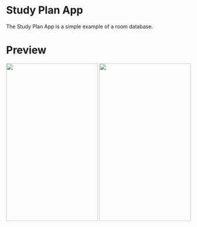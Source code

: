 # Study Plan App
The Study Plan App is a simple example of a room database.

# Preview
<img src=https://user-images.githubusercontent.com/56589369/115213824-92d35380-a10a-11eb-9441-0a01f2086a37.png height="430" width="250">  <img src=https://user-images.githubusercontent.com/56589369/115213826-94048080-a10a-11eb-8df2-ae619ecd39be.png height="430" width="250">
